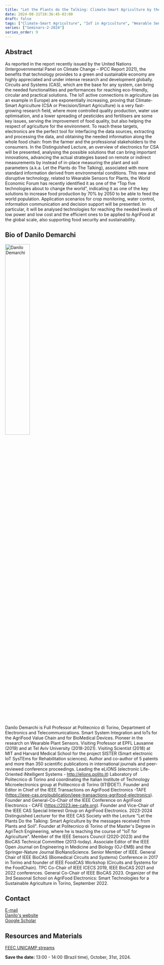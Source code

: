 ```yaml
---
title: "Let the Plants do the Talking: Climate-Smart Agriculture by the Messages Received from Plants and Soil"
date: 2024-08-31T10:36:45-03:00
draft: false
tags: ["Climate-Smart Agriculture", "IoT in Agriculture", "Wearable Sensors for Plants"]
series: ["Seminars-2-2024"]
series_order: 9
---
```


## Abstract
As reported in the report recently issued by the United Nations (Intergovernmental Panel on Climate Change – IPCC Report 2021), the benefits that technology provides to a green and sustainable economy are highly appreciated and under intense research and development globally. Circuits and Systems (CAS), which are the base for any system, can bring the needed functionalities and performances for reaching eco-friendly, circular and practical solutions. The IoT active connections in agriculture (as an example in Europe) are exponentially increasing, proving that Climate-Smart Agriculture (CSA or Precision/Smart Agriculture) is a very fast-growing research field, where more controlled quality production, water use optimisation, and a lower spreading of pesticides and fertilisers are some key issues, serving the improvement of food quality, but also helping the respect of agriculture for the environment. To reach these targets, electronics are the perfect tool for interfacing the data sources, extracting and processing the data, and obtaining the needed information along the whole food chain: from the farmer and the professional stakeholders to the consumers. In the Distinguished Lecture, an overview of electronics for CSA will be presented, analysing the possible solutions that can bring important innovations, advancing the actual strategies based on remote or indirect measurements by instead of in-place measuring the plant and soil parameters (a.k.a. Let the Plants do The Talking), associated with more standard information derived from environmental conditions. This new and disruptive technology, related to Wearable Sensors for Plants, the World Economic Forum has recently identified it as one of the “Top five technologies about to change the world”, indicating it as one of the key solutions to increase food production by 70% by 2050 to be able to feed the world population. Application scenarios for crop monitoring, water control, information communication and decision support will be presented. In particular, it will be analysed technologies for reaching the needed levels of low power and low cost and the efficient ones to be applied to AgriFood at the global scale, also supporting food security and sustainability.


## Bio of Danilo Demarchi
<img alt="Danilo Demarchi" src="/seminars/seminars-2-2024/9/danilo.png" style="width: 40%; height: 160x;">

Danilo Demarchi is Full Professor at Politecnico di Torino, Department of Electronics and Telecommunications. Smart System Integration and IoTs for the AgriFood Value Chain and for BioMedical Devices. Pioneer in the research on Wearable Plant Sensors. Visiting Professor at EPFL Lausanne (2019) and at Tel Aviv University (2018-2021). Visiting Scientist (2018) at MIT and Harvard Medical School for the project SISTER (Smart electronic IoT SysTEms for Rehabilitation sciences). Author and co-author of 5 patents and more than 350 scientific publications in international journals and peer-reviewed conference proceedings. Leading the eLiONS (electronic Life-Oriented iNtelligent Systems - http://elions.polito.it) Laboratory of Politecnico di Torino and coordinating the Italian Institute of Technology Microelectronics group at Politecnico di Torino (IIT@DET). Founder and Editor in Chief of the IEEE Transactions on AgriFood Electronics -TAFE (https://ieee-cas.org/publication/ieee-transactions-agrifood-electronics). Founder and General-Co-Chair of the IEEE Conference on AgriFood Electronics - CAFE (https://2023.iee-cafe.org). Founder and Vice-Chair of the IEEE CAS Special Interest Group on AgriFood Electronics. 2023-2024 Distinguished Lecturer for the IEEE CAS Society with the Lecture "Let the Plants Do the Talking: Smart Agriculture by the messages received from Plants and Soil". Founder at Politecnico di Torino of the Master's Degree in AgriTech Engineering, where he is teaching the course of "IoT for Agriculture". Member of the IEEE Sensors Council (2020-2023) and the BioCAS Technical Committee (2013-today). Associate Editor of the IEEE Open Journal on Engineering in Medicine and Biology (OJ-EMB) and the Springer-Nature Journal BioNanoScience. Senior Member of IEEE.  General Chair of IEEE BioCAS (Biomedical Circuits and Systems) Conference in 2017 in Torino and founder of IEEE FoodCAS Workshop (Circuits and Systems for the FoodChain). TPC Co-Chair of IEEE ICECS 2019, IEEE BioCAS 2021 and 2022 conferences. General Co-Chair of IEEE BioCAS 2023. Organizer of the 3rd Seasonal School on AgriFood Electronics: Smart Technologies for a Sustainable Agriculture in Torino, September 2022.

## Contact
[E-mail](danilo.demarchi@polito.it) \
[Danilo's website](https://elions.polito.it/team-member/demarchi-danilo/) \
[Google Scholar](https://scholar.google.com/citations?hl=pt-BR&user=J_vNPF0AAAAJ)

## Resources and Materials

[FEEC UNICAMP streams](https://www.youtube.com/@feec-unicamp/streams)

<!--<iframe width="560" height="315" src="https://www.youtube.com/embed/yz6Eg-J3CQE" title="YouTube video player" frameborder="0" allow="accelerometer; autoplay; clipboard-write; encrypted-media; gyroscope; picture-in-picture; web-share" allowfullscreen></iframe>
-->

**Save the date:** 13:00 - 14:00 (Brazil time), October, 31st, 2024.

